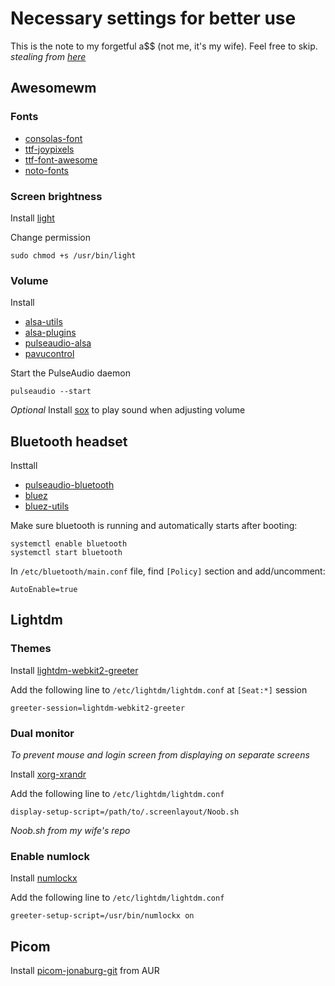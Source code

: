 # Necessary settings for better use
This is the note to my forgetful a$$ (not me, it's my wife). Feel free to skip.  
*stealing from [here](https://github.com/yurukute/dotfiles#readme)*

## Awesomewm
### Fonts
- [consolas-font](https://aur.archlinux.org/packages/consolas-font)
- [ttf-joypixels](https://www.archlinux.org/packages/community/any/ttf-joypixels)
- [ttf-font-awesome](https://www.archlinux.org/packages/community/any/ttf-font-awesome/)
- [noto-fonts](https://www.archlinux.org/packages/extra/any/noto-fonts)

### Screen brightness
Install [light](https://archlinux.org/packages/community/x86_64/light/) 

Change permission
```
sudo chmod +s /usr/bin/light
```

### Volume
Install
- [alsa-utils](https://archlinux.org/packages/extra/x86_64/alsa-utils/)
- [alsa-plugins](https://archlinux.org/packages/extra/x86_64/alsa-plugins/)
- [pulseaudio-alsa](https://archlinux.org/packages/extra/x86_64/pulseaudio-alsa/)
- [pavucontrol](https://archlinux.org/packages/extra/x86_64/pavucontrol/)

Start the PulseAudio daemon
```
pulseaudio --start
```
*Optional* Install [sox](https://archlinux.org/packages/community/x86_64/sox/) to play sound when adjusting volume

## Bluetooth headset
Insttall
- [pulseaudio-bluetooth](https://archlinux.org/packages/extra/x86_64/pulseaudio-bluetooth/)
- [bluez](https://archlinux.org/packages/extra/x86_64/bluez/)
- [bluez-utils](https://archlinux.org/packages/extra/x86_64/bluez-utils/)

Make sure bluetooth is running and automatically starts after booting:
```
systemctl enable bluetooth
systemctl start bluetooth
```
In `/etc/bluetooth/main.conf` file, find `[Policy]` section and add/uncomment:
```
AutoEnable=true
```

## Lightdm
### Themes
Install [lightdm-webkit2-greeter](https://archlinux.org/packages/community/x86_64/lightdm-webkit2-greeter/)

Add the following line to `/etc/lightdm/lightdm.conf` at `[Seat:*]` session
```
greeter-session=lightdm-webkit2-greeter
```

### Dual monitor
*To prevent mouse and login screen from displaying on separate screens*

Install [xorg-xrandr](https://archlinux.org/packages/extra/x86_64/xorg-xrandr/)

Add the following line to `/etc/lightdm/lightdm.conf`
```
display-setup-script=/path/to/.screenlayout/Noob.sh
```
*Noob.sh from my wife's repo*

### Enable numlock
Install [numlockx](https://archlinux.org/packages/community/x86_64/numlockx/)

Add the following line to `/etc/lightdm/lightdm.conf`
```
greeter-setup-script=/usr/bin/numlockx on
```
## Picom
Install [picom-jonaburg-git](https://aur.archlinux.org/packages/picom-jonaburg-git/) from AUR
